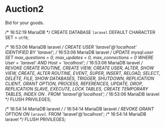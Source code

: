# Auction2

Bid for your goods.

/* 16:52:19 MariaDB */ CREATE DATABASE `laravel` DEFAULT CHARACTER SET = `utf8`;


/* 16:53:06 MariaDB laravel */ CREATE USER 'laravel'@'localhost' IDENTIFIED BY 'laravel';
/* 16:53:06 MariaDB laravel */ UPDATE mysql.user SET max_questions = 0, max_updates = 0, max_connections = 0 WHERE User = 'laravel' AND Host = 'localhost';
/* 16:53:06 MariaDB laravel */ REVOKE CREATE ROUTINE, CREATE VIEW, CREATE USER, ALTER, SHOW VIEW, CREATE, ALTER ROUTINE, EVENT, SUPER, INSERT, RELOAD, SELECT, DELETE, FILE, SHOW DATABASES, TRIGGER, SHUTDOWN, REPLICATION CLIENT, GRANT OPTION, PROCESS, REFERENCES, UPDATE, DROP, REPLICATION SLAVE, EXECUTE, LOCK TABLES, CREATE TEMPORARY TABLES, INDEX ON *.* FROM 'laravel'@'localhost';
/* 16:53:06 MariaDB laravel */ FLUSH PRIVILEGES;


/* 16:54:14 MariaDB laravel */
/* 16:54:14 MariaDB laravel */ REVOKE GRANT OPTION ON `laravel`.* FROM 'laravel'@'localhost';
/* 16:54:14 MariaDB laravel */ FLUSH PRIVILEGES;
